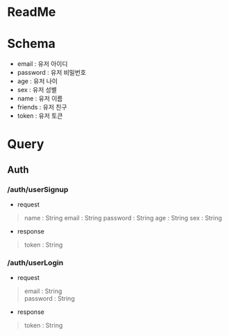 # ReadMe

# Schema
- email : 유저 아이디
- password : 유저 비밀번호
- age : 유저 나이
- sex : 유저 성별
- name : 유저 이름
- friends : 유저 친구
- token : 유저 토큰

# Query

## Auth

### /auth/userSignup
- request 

> name : String
> email : String
> password : String
> age : String 
> sex : String

- response

> token : String

### /auth/userLogin
- request
> email : String                                                                                                  
> password : String

- response
> token : String

